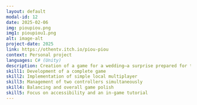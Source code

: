 ```yaml
---
layout: default
modal-id: 12
date: 2025-02-06
img: pioupiou.png
img1: pioupiou1.png
alt: image-alt
project-date: 2025
link: https://othentv.itch.io/piou-piou
context: Personal project
languages: C# (Unity)
description: Creation of a game for a wedding—a surprise prepared for the newlyweds and to entertain their guests. Everyone was a fan of chickens!
skill1: Development of a complete game
skill2: Implementation of simple local multiplayer
skill3: Management of two controllers simultaneously
skill4: Balancing and overall game polish
skill5: Focus on accessibility and an in-game tutorial
---
```

